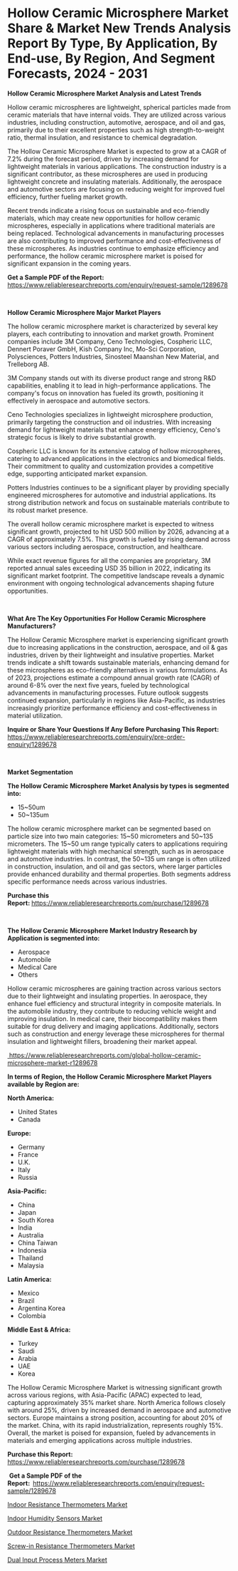 <p><h1>Hollow Ceramic Microsphere Market Share & Market New Trends Analysis Report By Type, By Application, By End-use, By Region, And Segment Forecasts, 2024 - 2031</h1></p><p><strong>Hollow Ceramic Microsphere Market Analysis and Latest Trends</strong></p>
<p><p>Hollow ceramic microspheres are lightweight, spherical particles made from ceramic materials that have internal voids. They are utilized across various industries, including construction, automotive, aerospace, and oil and gas, primarily due to their excellent properties such as high strength-to-weight ratio, thermal insulation, and resistance to chemical degradation. </p><p>The Hollow Ceramic Microsphere Market is expected to grow at a CAGR of 7.2% during the forecast period, driven by increasing demand for lightweight materials in various applications. The construction industry is a significant contributor, as these microspheres are used in producing lightweight concrete and insulating materials. Additionally, the aerospace and automotive sectors are focusing on reducing weight for improved fuel efficiency, further fueling market growth.</p><p>Recent trends indicate a rising focus on sustainable and eco-friendly materials, which may create new opportunities for hollow ceramic microspheres, especially in applications where traditional materials are being replaced. Technological advancements in manufacturing processes are also contributing to improved performance and cost-effectiveness of these microspheres. As industries continue to emphasize efficiency and performance, the hollow ceramic microsphere market is poised for significant expansion in the coming years.</p></p>
<p><strong>Get a Sample PDF of the Report:&nbsp;</strong> <a href="https://www.reliableresearchreports.com/enquiry/request-sample/1289678?utm_campaign=1635&utm_medium=2&utm_source=Github&utm_content=ia&utm_term=26102024&utm_id=hollow-ceramic-microsphere">https://www.reliableresearchreports.com/enquiry/request-sample/1289678</a></p>
<p>&nbsp;</p>
<p><strong>Hollow Ceramic Microsphere Major Market Players</strong></p>
<p><p>The hollow ceramic microsphere market is characterized by several key players, each contributing to innovation and market growth. Prominent companies include 3M Company, Ceno Technologies, Cospheric LLC, Dennert Poraver GmbH, Kish Company Inc, Mo-Sci Corporation, Polysciences, Potters Industries, Sinosteel Maanshan New Material, and Trelleborg AB.</p><p>3M Company stands out with its diverse product range and strong R&D capabilities, enabling it to lead in high-performance applications. The company's focus on innovation has fueled its growth, positioning it effectively in aerospace and automotive sectors. </p><p>Ceno Technologies specializes in lightweight microsphere production, primarily targeting the construction and oil industries. With increasing demand for lightweight materials that enhance energy efficiency, Ceno's strategic focus is likely to drive substantial growth.</p><p>Cospheric LLC is known for its extensive catalog of hollow microspheres, catering to advanced applications in the electronics and biomedical fields. Their commitment to quality and customization provides a competitive edge, supporting anticipated market expansion.</p><p>Potters Industries continues to be a significant player by providing specially engineered microspheres for automotive and industrial applications. Its strong distribution network and focus on sustainable materials contribute to its robust market presence.</p><p>The overall hollow ceramic microsphere market is expected to witness significant growth, projected to hit USD 500 million by 2026, advancing at a CAGR of approximately 7.5%. This growth is fueled by rising demand across various sectors including aerospace, construction, and healthcare. </p><p>While exact revenue figures for all the companies are proprietary, 3M reported annual sales exceeding USD 35 billion in 2022, indicating its significant market footprint. The competitive landscape reveals a dynamic environment with ongoing technological advancements shaping future opportunities.</p></p>
<p>&nbsp;</p>
<p><strong>What Are The Key Opportunities For Hollow Ceramic Microsphere Manufacturers?</strong></p>
<p><p>The Hollow Ceramic Microsphere market is experiencing significant growth due to increasing applications in the construction, aerospace, and oil & gas industries, driven by their lightweight and insulative properties. Market trends indicate a shift towards sustainable materials, enhancing demand for these microspheres as eco-friendly alternatives in various formulations. As of 2023, projections estimate a compound annual growth rate (CAGR) of around 6-8% over the next five years, fueled by technological advancements in manufacturing processes. Future outlook suggests continued expansion, particularly in regions like Asia-Pacific, as industries increasingly prioritize performance efficiency and cost-effectiveness in material utilization.</p></p>
<p><strong>Inquire or Share Your Questions If Any Before Purchasing This Report:</strong> <a href="https://www.reliableresearchreports.com/enquiry/pre-order-enquiry/1289678?utm_campaign=1635&utm_medium=2&utm_source=Github&utm_content=ia&utm_term=26102024&utm_id=hollow-ceramic-microsphere">https://www.reliableresearchreports.com/enquiry/pre-order-enquiry/1289678</a></p>
<p>&nbsp;</p>
<p><strong>Market Segmentation</strong></p>
<p><strong>The Hollow Ceramic Microsphere Market Analysis by types is segmented into:</strong></p>
<p><ul><li>15~50um</li><li>50~135um</li></ul></p>
<p><p>The hollow ceramic microsphere market can be segmented based on particle size into two main categories: 15~50 micrometers and 50~135 micrometers. The 15~50 um range typically caters to applications requiring lightweight materials with high mechanical strength, such as in aerospace and automotive industries. In contrast, the 50~135 um range is often utilized in construction, insulation, and oil and gas sectors, where larger particles provide enhanced durability and thermal properties. Both segments address specific performance needs across various industries.</p></p>
<p><strong>Purchase this Report:&nbsp;</strong><a href="https://www.reliableresearchreports.com/purchase/1289678?utm_campaign=1635&utm_medium=2&utm_source=Github&utm_content=ia&utm_term=26102024&utm_id=hollow-ceramic-microsphere">https://www.reliableresearchreports.com/purchase/1289678</a></p>
<p>&nbsp;</p>
<p><strong>The Hollow Ceramic Microsphere Market Industry Research by Application is segmented into:</strong></p>
<p><ul><li>Aerospace</li><li>Automobile</li><li>Medical Care</li><li>Others</li></ul></p>
<p><p>Hollow ceramic microspheres are gaining traction across various sectors due to their lightweight and insulating properties. In aerospace, they enhance fuel efficiency and structural integrity in composite materials. In the automobile industry, they contribute to reducing vehicle weight and improving insulation. In medical care, their biocompatibility makes them suitable for drug delivery and imaging applications. Additionally, sectors such as construction and energy leverage these microspheres for thermal insulation and lightweight fillers, broadening their market appeal.</p></p>
<p><a href="https://www.reliableresearchreports.com/global-hollow-ceramic-microsphere-market-r1289678?utm_campaign=1635&utm_medium=2&utm_source=Github&utm_content=ia&utm_term=26102024&utm_id=hollow-ceramic-microsphere">&nbsp;https://www.reliableresearchreports.com/global-hollow-ceramic-microsphere-market-r1289678</a></p>
<p><strong>In terms of Region, the Hollow Ceramic Microsphere Market Players available by Region are:</strong></p>
<p>
    <p> <strong> North America: </strong>
        <ul>
            <li>United States</li>
            <li>Canada</li>
        </ul>
        </p> 
    <p> <strong> Europe: </strong>
        <ul>
            <li>Germany</li>
            <li>France</li>
            <li>U.K.</li>
            <li>Italy</li>
            <li>Russia</li>
        </ul>
        </p> 
    <p> <strong> Asia-Pacific: </strong>
        <ul>
            <li>China</li>
            <li>Japan</li>
            <li>South Korea</li>
            <li>India</li>
            <li>Australia</li>
            <li>China Taiwan</li>
            <li>Indonesia</li>
            <li>Thailand</li>
            <li>Malaysia</li>
        </ul>
        </p> 
    <p> <strong> Latin America: </strong>
        <ul>
            <li>Mexico</li>
            <li>Brazil</li>
            <li>Argentina Korea</li>
            <li>Colombia</li>
        </ul>
        </p> 
    <p> <strong> Middle East & Africa: </strong>
        <ul>
            <li>Turkey</li>
            <li>Saudi</li>
            <li>Arabia</li>
            <li>UAE</li>
            <li>Korea</li>
        </ul>
    </p>
    </p>
<p><p>The Hollow Ceramic Microsphere Market is witnessing significant growth across various regions, with Asia-Pacific (APAC) expected to lead, capturing approximately 35% market share. North America follows closely with around 25%, driven by increased demand in aerospace and automotive sectors. Europe maintains a strong position, accounting for about 20% of the market. China, with its rapid industrialization, represents roughly 15%. Overall, the market is poised for expansion, fueled by advancements in materials and emerging applications across multiple industries.</p></p>
<p><strong>Purchase this Report: </strong><a href="https://www.reliableresearchreports.com/purchase/1289678?utm_campaign=1635&utm_medium=2&utm_source=Github&utm_content=ia&utm_term=26102024&utm_id=hollow-ceramic-microsphere">https://www.reliableresearchreports.com/purchase/1289678</a></p>
<p>&nbsp;<strong>Get a Sample PDF of the Report:&nbsp;&nbsp;</strong><a href="https://www.reliableresearchreports.com/enquiry/request-sample/1289678?utm_campaign=1635&utm_medium=2&utm_source=Github&utm_content=ia&utm_term=26102024&utm_id=hollow-ceramic-microsphere">https://www.reliableresearchreports.com/enquiry/request-sample/1289678</a></p>
<p><strong></strong></p>
<p><p><a href="https://www.linkedin.com/pulse/pioneering-growth-analyzing-global-indoor-resistance-thermometers-cpf2c?utm_campaign=1635&utm_medium=2&utm_source=Github&utm_content=ia&utm_term=26102024&utm_id=hollow-ceramic-microsphere">Indoor Resistance Thermometers Market</a></p><p><a href="https://www.linkedin.com/pulse/global-indoor-humidity-sensors-nexus-sector-confluences-regional-wz4mc?utm_campaign=1635&utm_medium=2&utm_source=Github&utm_content=ia&utm_term=26102024&utm_id=hollow-ceramic-microsphere">Indoor Humidity Sensors Market</a></p><p><a href="https://www.linkedin.com/pulse/outdoor-resistance-thermometers-market-size-share-competitive-rhsmc?utm_campaign=1635&utm_medium=2&utm_source=Github&utm_content=ia&utm_term=26102024&utm_id=hollow-ceramic-microsphere">Outdoor Resistance Thermometers Market</a></p><p><a href="https://www.linkedin.com/pulse/unveiling-market-trends-global-screw-in-resistance-thermometers-udy9c?utm_campaign=1635&utm_medium=2&utm_source=Github&utm_content=ia&utm_term=26102024&utm_id=hollow-ceramic-microsphere">Screw-in Resistance Thermometers Market</a></p><p><a href="https://www.linkedin.com/pulse/dual-input-process-meters-industry-sector-new-technologies-oss6c?utm_campaign=1635&utm_medium=2&utm_source=Github&utm_content=ia&utm_term=26102024&utm_id=hollow-ceramic-microsphere">Dual Input Process Meters Market</a></p></p>